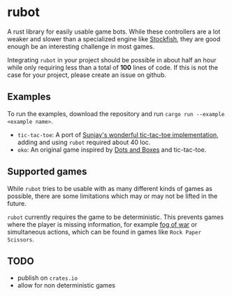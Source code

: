 # rubot

A rust library for easily usable game bots. While these controllers are a lot weaker and slower than a specialized engine like [Stockfish], they are good enough be an interesting challenge in most games.

Integrating `rubot` in your project should be possible in about half an hour while only requiring less than a total of **100** lines of code. 
If this is not the case for your project, please create an issue on github.

## Examples

To run the examples, download the repository and run `cargo run --example <example name>`.

- `tic-tac-toe`: A port of [Sunjay's wonderful tic-tac-toe implementation][sunjay], adding and using `rubot` required about 40 loc.
- `oko`: An original game inspired by [Dots and Boxes] and tic-tac-toe.

## Supported games

While `rubot` tries to be usable with as many different kinds of games as possible, there are some limitations
which may or may not be lifted in the future.

`rubot` currently requires the game to be deterministic. This prevents games where the player is missing information, for example [fog of war][fow] or simultaneous actions, which can be found in games like `Rock Paper Scissors`.

## TODO

- publish on `crates.io`
- allow for non deterministic games


[Stockfish]:https://www.chessprogramming.org/Stockfish
[sunjay]: https://github.com/sunjay/tic-tac-toe.git
[Dots and Boxes]:https://en.wikipedia.org/wiki/Dots_and_Boxes
[fow]: https://en.wikipedia.org/wiki/Fog_of_war#In_video_games
